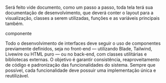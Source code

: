 Será feito vide documento, como um passo a passo, toda tela terá sua documentação de desenvolvimento, que deverá conter o layout para a visualização, classes a serem utilizadas, funções e as variáveis principais também.

componente

Todo o desenvolvimento de interfaces deve seguir o uso de componentes previamente definidos, seja no front-end — utilizando Blade, Tailwind, Livewire ou HTML puro — ou no back-end, com classes utilitárias e bibliotecas externas. O objetivo é garantir consistência, reaproveitamento de código e padronização das funcionalidades do sistema. Sempre que possível, cada funcionalidade deve possuir uma implementação única e reutilizável.